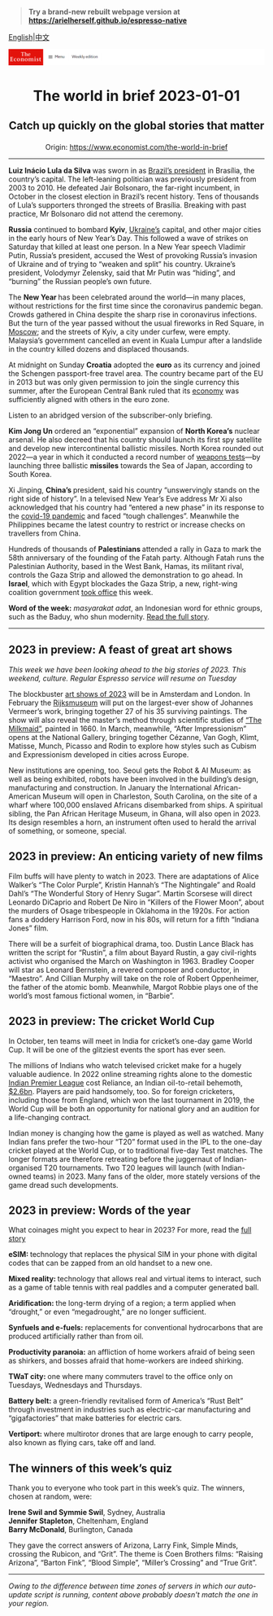 > **Try a brand-new rebuilt webpage version at https://arielherself.github.io/espresso-native**

[English](https://github.com/arielherself/espresso/blob/main/README.md)|[中文](https://github-com.translate.goog/arielherself/espresso/blob/main/README.md?_x_tr_sl=en&_x_tr_tl=zh-CN&_x_tr_hl=zh-CN&_x_tr_pto=wapp)



![The Economist](menubar.png)

# <p align="center">The world in brief 2023-01-01</p>

## <p align="center">Catch up quickly on the global stories that matter</p>

<p align="center">Origin: <a href="https://www.economist.com/the-world-in-brief">https://www.economist.com/the-world-in-brief</a><hr>

<strong>Luiz Inácio Lula da Silva </strong>was sworn in as [Brazil’s president](https://www.economist.com/the-americas/2022/12/31/brazils-new-president-faces-a-fiscal-crunch-and-a-fickle-congress) in Brasília, the country’s capital. The left-leaning politician was previously president from 2003 to 2010. He defeated Jair Bolsonaro, the far-right incumbent, in October in the closest election in Brazil’s recent history. Tens of thousands of Lula’s supporters thronged the streets of Brasília. Breaking with past practice, Mr Bolsonaro did not attend the ceremony.

<strong>Russia</strong> continued to bombard <strong>Kyiv</strong>, [Ukraine’s](https://www.economist.com/leaders/2022/12/20/our-country-of-the-year-for-2022-can-only-be-ukraine) capital, and other major cities in the early hours of New Year’s Day. This followed a wave of strikes on Saturday that killed at least one person. In a New Year speech Vladimir Putin, Russia’s president, accused the West of provoking Russia’s invasion of Ukraine and of trying to “weaken and split” his country. Ukraine’s president, Volodymyr Zelensky, said that Mr Putin was “hiding”, and “burning” the Russian people’s own future. 

The <strong>New Year </strong>has been celebrated around the world—in many places, without restrictions for the first time since the coronavirus pandemic began. Crowds gathered in China despite the sharp rise in coronavirus infections. But the turn of the year passed without the usual fireworks in Red Square, in [Moscow](https://www.economist.com/the-world-ahead/2022/11/18/russia-risks-becoming-ungovernable-and-descending-into-chaos); and the streets of Kyiv, a city under curfew, were empty<em>. </em>Malaysia’s government cancelled an event in Kuala Lumpur after a landslide in the country killed dozens and displaced thousands.

At midnight on Sunday <strong>Croatia</strong> adopted the <strong>euro</strong> as its currency and joined the Schengen passport-free travel area. The country became part of the EU in 2013 but was only given permission to join the single currency this summer, after the European Central Bank ruled that its [economy](https://www.economist.com/finance-and-economics/2022/12/21/five-financial-trends-that-2022-killed) was sufficiently aligned with others in the euro zone.

Listen to an abridged version of the subscriber-only briefing.

<strong>Kim Jong Un</strong> ordered an “exponential” expansion of <strong>North Korea’s</strong> nuclear arsenal. He also decreed that his country should launch its first spy satellite and develop new intercontinental ballistic missiles. North Korea rounded out 2022—a year in which it conducted a record number of [weapons tests](https://www.economist.com/asia/2022/10/18/north-korea-is-preparing-for-another-nuclear-test-or-many)—by launching three ballistic <strong>missiles</strong> towards the Sea of Japan, according to South Korea.

Xi Jinping, <strong>China’s </strong>president, said his country “unswervingly stands on the right side of history”. In a televised New Year’s Eve address Mr Xi also acknowledged that his country had “entered a new phase” in its response to the [covid-19 pandemic](https://www.economist.com/china/2022/12/28/covid-19-is-tearing-through-china) and faced “tough challenges”. Meanwhile the Philippines became the latest country to restrict or increase checks on travellers from China.

Hundreds of thousands of <strong>Palestinians </strong>attended a rally in Gaza to mark the 58th anniversary of the founding of the Fatah party. Although Fatah runs the Palestinian Authority, based in the West Bank, Hamas, its militant rival, controls the Gaza Strip and allowed the demonstration to go ahead. In <strong>Israel</strong>, which with Egypt blockades the Gaza Strip, a new, right-wing coalition government [took office](https://www.economist.com/middle-east-and-africa/2022/12/29/israels-new-government-is-the-most-right-wing-ever) this week.

<strong>Word of the week:</strong> <em>masyarakat adat</em>, an Indonesian word for ethnic groups, such as the Baduy, who shun modernity. [Read the full story](https://www.economist.com/christmas-specials/2022/12/20/in-a-corner-of-java-live-the-amish-of-indonesia).

----------

## 2023 in preview: A feast of great art shows

<em>This week we have been looking ahead to the big stories of 2023. This weekend, culture. Regular Espresso service will resume on Tuesday</em>

The blockbuster [art shows of 2023](https://www.economist.com/the-world-ahead/2022/11/18/after-the-pandemic-a-feast-of-great-art-shows-is-coming) will be in Amsterdam and London. In February the [Rijksmuseum](https://www.economist.com/prospero/2013/04/13/the-opening-of-the-rijksmuseum) will put on the largest-ever show of Johannes Vermeer’s work, bringing together 27 of his 35 surviving paintings. The show will also reveal the master’s method through scientific studies of [“The Milkmaid”](https://www.economist.com/books-and-arts/2009/09/17/a-dutch-treat), painted in 1660. In March, meanwhile, “After Impressionism” opens at the National Gallery, bringing together Cézanne, Van Gogh, Klimt, Matisse, Munch, Picasso and Rodin to explore how styles such as Cubism and Expressionism developed in cities across Europe. 

New institutions are opening, too. Seoul gets the Robot &amp; AI Museum: as well as being exhibited, robots have been involved in the building’s design, manufacturing and construction. In January the International African-American Museum will open in Charleston, South Carolina, on the site of a wharf where 100,000 enslaved Africans disembarked from ships. A spiritual sibling, the Pan African Heritage Museum, in Ghana, will also open in 2023. Its design resembles a horn, an instrument often used to herald the arrival of something, or someone, special.

## 2023 in preview: An enticing variety of new films

Film buffs will have plenty to watch in 2023. There are adaptations of Alice Walker’s “The Color Purple”, Kristin Hannah’s “The Nightingale” and Roald Dahl’s “The Wonderful Story of Henry Sugar”. Martin Scorsese will direct Leonardo DiCaprio and Robert De Niro in “Killers of the Flower Moon”, about the murders of Osage tribespeople in Oklahoma in the 1920s. For action fans a doddery Harrison Ford, now in his 80s, will return for a fifth “Indiana Jones” film. 

There will be a surfeit of biographical drama, too. Dustin Lance Black has written the script for “Rustin”, a film about Bayard Rustin, a gay civil-rights activist who organised the March on Washington in 1963. Bradley Cooper will star as Leonard Bernstein, a revered composer and conductor, in “Maestro”. And Cillian Murphy will take on the role of Robert Oppenheimer, the father of the atomic bomb. Meanwhile, Margot Robbie plays one of the world’s most famous fictional women, in “Barbie”.

## 2023 in preview: The cricket World Cup

In October, ten teams will meet in India for cricket’s one-day game World Cup. It will be one of the glitziest events the sport has ever seen. 

The millions of Indians who watch televised cricket make for a hugely valuable audience. In 2022 online streaming rights alone to the domestic [Indian Premier League](https://www.economist.com/asia/2022/03/26/how-the-ipl-reflects-indias-strengths-and-weaknesses) cost Reliance, an Indian oil-to-retail behemoth, [$2.6bn](https://www.economist.com/business/2022/06/16/disney-loses-its-indian-premier-league-streaming-rights). Players are paid handsomely, too. So for foreign cricketers, including those from England, which won the last tournament in 2019, the World Cup will be both an opportunity for national glory and an audition for a life-changing contract.  
  
 Indian money is changing how the game is played as well as watched. Many Indian fans prefer the two-hour “T20” format used in the IPL to the one-day cricket played at the World Cup, or to traditional five-day Test matches. The longer formats are therefore retreating before the juggernaut of Indian-organised T20 tournaments. Two T20 leagues will launch (with Indian-owned teams) in 2023. Many fans of the older, more stately versions of the game dread such developments.

## 2023 in preview: Words of the year

What coinages might you expect to hear in 2023? For more, read the [full story](https://www.economist.com/the-world-ahead/2022/11/14/23-items-of-vital-vocabulary-youll-need-to-know-in-2023)

<strong>eSIM: </strong>technology that replaces the physical SIM in your phone with digital codes that can be zapped from an old handset to a new one.

<strong>Mixed reality: </strong>technology that allows real and virtual items to interact, such as a game of table tennis with real paddles and a computer generated ball. 

<strong>Aridification: </strong>the long-term drying of a region; a term applied when “drought,” or even “megadrought,” are no longer sufficient.

<strong>Synfuels and e-fuels:</strong> replacements for conventional hydrocarbons that are produced artificially rather than from oil. 

<strong>Productivity paranoia:</strong> an affliction of home workers afraid of being seen as shirkers, and bosses afraid that home-workers are indeed shirking. 

<strong>TWaT city: </strong>one where many commuters travel to the office only on Tuesdays, Wednesdays and Thursdays. 

<strong>Battery belt: </strong>a green-friendly revitalised form of America’s “Rust Belt” through investment in industries such as electric-car manufacturing and “gigafactories” that make batteries for electric cars.   
  
<strong>Vertiport: </strong>where multirotor drones that are large enough to carry people, also known as flying cars, take off and land.

## The winners of this week’s quiz

Thank you to everyone who took part in this week’s quiz. The winners, chosen at random, were:

<strong>Irene Swil and Symmie Swil</strong>, Sydney, Australia  
<strong>Jennifer Stapleton</strong>, Cheltenham, England  
<strong>Barry McDonald</strong>, Burlington, Canada

They gave the correct answers of Arizona, Larry Fink, Simple Minds, crossing the Rubicon, and “Grit”. The theme is Coen Brothers films: “Raising Arizona”, “Barton Fink”, “Blood Simple”, “Miller’s Crossing” and “True Grit”.

----------

*Owing to the difference between time zones of servers in which our auto-update script is running, content above probably doesn't match the one in your region.*
